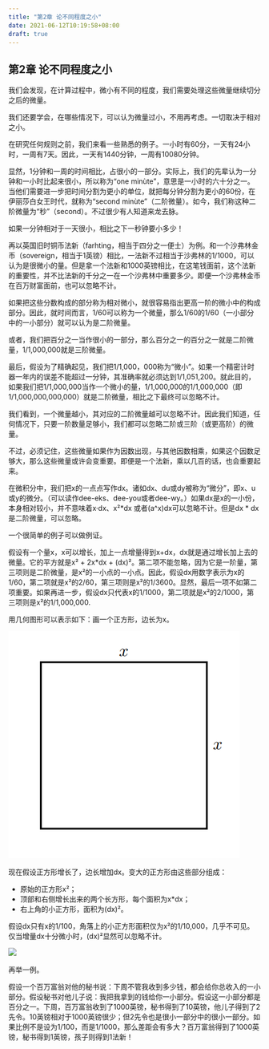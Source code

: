 ```yaml
---
title: "第2章 论不同程度之小"
date: 2021-06-12T10:19:58+08:00
draft: true
---
```


## 第2章 论不同程度之小

我们会发现，在计算过程中，微小有不同的程度，我们需要处理这些微量继续切分之后的微量。

我们还要学会，在哪些情况下，可以认为微量过小，不用再考虑。一切取决于相对之小。

在研究任何规则之前，我们来看一些熟悉的例子。一小时有60分，一天有24小时，一周有7天。因此，一天有1440分钟，一周有10080分钟。

显然，1分钟和一周的时间相比，占很小的一部分。实际上，我们的先辈认为一分钟和一小时比起来很小，所以称为“one minùte”，意思是一小时的六十分之一。当他们需要进一步把时间分割为更小的单位，就把每分钟分割为更小的60份，在伊丽莎白女王时代，就称为“second minùte”（二阶微量）。如今，我们称这种二阶微量为“秒”（second）。不过很少有人知道来龙去脉。

如果一分钟相对于一天很小，相比之下一秒钟要小多少！

再以英国旧时铜币法新（farhting，相当于四分之一便士）为例。和一个沙弗林金币（sovereign，相当于1英镑）相比，一法新不过相当于沙弗林的1/1000，可以认为是很微小的量。但是拿一个法新和1000英镑相比，在这笔钱面前，这个法新的重要性，并不比法新的千分之一在一个沙弗林中重要多少。即便一个沙弗林金币在百万财富面前，也可以忽略不计。

如果把这些分数构成的部分称为相对微小，就很容易指出更高一阶的微小中的构成部分。因此，就时间而言，1/60可以称为一个微量，那么1/60的1/60（一小部分中的一小部分）就可以认为是二阶微量。

或者，我们把百分之一当作很小的一部分，那么百分之一的百分之一就是二阶微量，1/1,000,000就是三阶微量。

最后，假设为了精确起见，我们把1/1,000，000称为“微小”。如果一个精密计时器一年内的误差不能超过一分钟，其准确率就必须达到1/1,051,200。就此目的，如果我们把1/1,000,000当作一个微小的量，1/1,000,000的1/1,000,000（即1/1,000,000,000,000）就是二阶微量，相比之下最终可以忽略不计。

我们看到，一个微量越小，其对应的二阶微量越可以忽略不计。因此我们知道，任何情况下，只要一阶数量足够小，我们都可以忽略二阶或三阶（或更高阶）的微量。

不过，必须记住，这些微量如果作为因数出现，与其他因数相乘，如果这个因数足够大，那么这些微量或许会变重要。即便是一个法新，乘以几百的话，也会重要起来。

在微积分中，我们把x的一点点写作dx。诸如dx、du或dy被称为“微分”，即x、u或y的微分。（可以读作dee-eks、dee-you或者dee-wy。）如果dx是x的一小份，本身相对较小，并不意味着x·dx、x²*dx 或者(a^x)dx可以忽略不计。但是dx * dx是二阶微量，可以忽略。

一个很简单的例子可以做例证。

假设有一个量x，x可以增长，加上一点增量得到x+dx，dx就是通过增长加上去的微量。它的平方就是x² + 2x*dx + (dx)²。第二项不能忽略，因为它是一阶量，第三项则是二阶微量，是x²的一小点的一小点。因此，假设dx用数字表示为x的1/60，第二项就是x²的2/60，第三项则是x²的1/3600。显然，最后一项不如第二项重要。如果再进一步，假设dx只代表x的1/1000，第二项就是x²的2/1000，第三项则是x²的1/1,000,000.

用几何图形可以表示如下：画一个正方形，边长为x。

![](/static/caculus-made-easy/chapter1-square.png)

现在假设正方形增长了，边长增加dx。变大的正方形由这些部分组成：

* 原始的正方形x²；
* 顶部和右侧增长出来的两个长方形，每个面积为x*dx；
* 右上角的小正方形，面积为(dx)²。

假设dx只有x的1/100，角落上的小正方形面积仅为x²的1/10,000，几乎不可见。仅当增量dx十分微小时，(dx)²显然可以忽略不计。

![](/static/caculus-made-easy/chapter1-square-dx.png)

再举一例。

假设一个百万富翁对他的秘书说：下周不管我收到多少钱，都会给你总收入的一小部分。假设秘书对他儿子说：我把我拿到的钱给你一小部分。假设这一小部分都是百分之一。下周，百万富翁收到了1000英镑，秘书得到了10英镑，他儿子得到了2先令。10英镑相对于1000英镑很少；但2先令也是很小一部分中的很小一部分。如果比例不是设为1/100，而是1/1000，那么差距会有多大？百万富翁得到了1000英镑，秘书得到1英镑，孩子则得到1法新！
